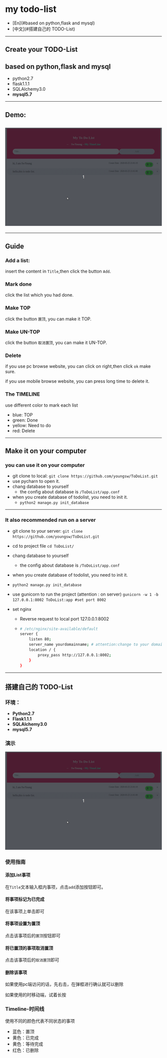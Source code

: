 # my todo-list

- [En](#based on python,flask and mysql)
- [中文](#搭建自己的 TODO-List)

---

## Create your TODO-List

## based on python,flask and mysql

- python2.7
- flask1.1.1
- SQLAlchemy3.0
- **mysql5.7**

---

## Demo:

![play](ToDoList/img/todolist.gif)
---



---

## Guide

### Add a list:

insert the content in ```Title```,then click the button ```Add```.

### Mark done

click the list which you had done.

### Make TOP

click the button ```置顶```, you can make it TOP.

### Make UN-TOP

click the button ```取消置顶```, you can make it UN-TOP.

### Delete

if you use pc browse website, you can click on right,then click ```ok``` make sure.

if you use mobile browse website, you can press long time to delete it.

### The TIMELINE

use different color to mark each list

- blue: TOP
- green: Done
- yellow: Need to do
- red: Delete

---

## Make it on your computer

### you can use it on your computer

- git clone to local:
```git clone https://github.com/youngsw/ToDoList.git```
- use pycharn to open it.
- chang database to yourself
  - the config about database is ```/ToDoList/app.conf```
- when you create database of todolist, you need to init it.
  - ```python2 manage.py init_database```
---

### It also recommended run on a server

- git clone to your server:
```git clone https://github.com/youngsw/ToDoList.git```
- cd to project file
```cd ToDoList/```

- chang database to yourself
  
  - the config about database is ```/ToDoList/app.conf```
- when you create database of todolist, you need to init it.
  
- ```python2 manage.py init_database```
  
- use gunicorn to run the project (attention : on server)
  ```gunicorn -w 1 -b 127.0.0.1:8002 ToDoList:app #set port 8002```

- set nginx 
  - Reverse request to local port 127.0.0.1:8002
  - ```bash
    # /etc/nginx/site-available/default
    server {
        listen 80;
        server_name yourdomainname; # attention:change to your domain name
        location / {
            proxy_pass http://127.0.0.1:8002;
        }
    }
    ```



---

## 搭建自己的 TODO-List

### 环境：

- **Python2.7**
- **Flask1.1.1**
- **SQLAlchemy3.0**
- **mysql5.7**

### 演示

![Demo](ToDoList/img/todolist.gif)

### 使用指南

#### 添加List事项

在```Title```文本输入框内事项，点击```add```添加按钮即可。

#### 将事项标记为已完成

在该事项上单击即可

#### 将事项设置为置顶

点击该事项后的```置顶```按钮即可

#### 将已置顶的事项取消置顶

点击该事项后的```取消置顶```即可

#### 删除该事项

如果使用pc端访问的话，先右击，在弹框进行确认就可以删除

如果使用的时移动端，试着长按

### Timeline-时间线

使用不同的颜色代表不同状态的事项

- 蓝色：置顶
- 黄色：已完成
- 黄色：等待完成
- 红色：已删除


